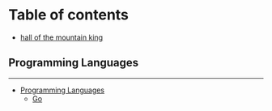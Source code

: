 # Table of contents

* [hall of the mountain king](README.md)

## Programming Languages

---

* [Programming Languages](programming-languages-2/README.md)
  * [Go](programming-languages-2/go.md)

